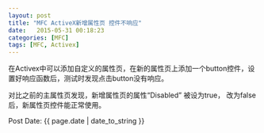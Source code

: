 ```yaml
---
layout: post
title: "MFC ActiveX新增属性页 控件不响应"
date:   2015-05-31 00:18:23 
categories: [MFC]
tags: [MFC, Activex]
---
```


<div id="cnblogs_post_body"><p>在Activex中可以添加自定义的属性页，在新的属性页上添加一个button控件，设置好响应函数后，测试时发现点击button没有响应。</p>
<p>对比之前的主属性页发现，新增属性页的属性&ldquo;Disabled&rdquo; 被设为true， 改为false后，新属性页控件能正常使用。</p></div>

<p>Post Date: {{ page.date | date_to_string }}</p>
